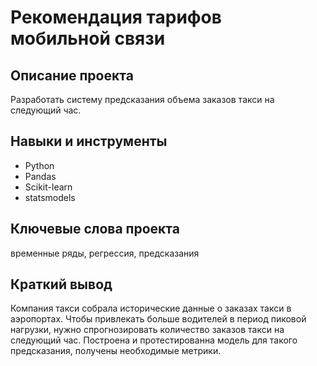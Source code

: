 # Рекомендация тарифов мобильной связи
## Описание проекта
Разработать систему предсказания объема заказов такси на следующий час.
## Навыки и инструменты
* Python
* Pandas
* Scikit-learn
* statsmodels
## Ключевые слова проекта
временные ряды, регрессия, предсказания
## Краткий вывод
Компания такси собрала исторические данные о заказах такси в аэропортах. 
Чтобы привлекать больше водителей в период пиковой нагрузки, нужно спрогнозировать количество заказов такси на следующий час. 
Построена и протестированна модель для такого предсказания, получены необходимые метрики.
